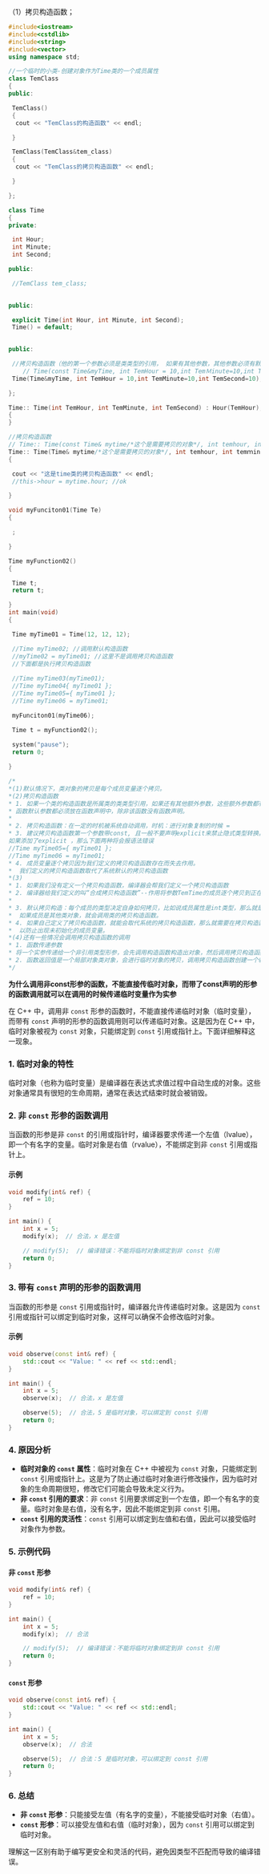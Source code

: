 （1）拷贝构造函数；

```c++
#include<iostream>
#include<cstdlib>
#include<string>
#include<vector>
using namespace std; 

//一个临时的小类-创建对象作为Time类的一个成员属性
class TemClass
{
public:

 TemClass()
 {
  cout << "TemClass的构造函数" << endl;

 }

 TemClass(TemClass&tem_class)
 {
  cout << "TemClass的拷贝构造函数" << endl;

 }

}; 

class Time
{
private:

 int Hour;
 int Minute;
 int Second;

public:

 //TemClass tem_class;
 

public:

 explicit Time(int Hour, int Minute, int Second);
 Time() = default;
 

public:

 //拷贝构造函数（他的第一个参数必须是类类型的引用， 如果有其他参数，其他参数必须有默认值，这些默认值是放在类的定义中的，一般拷贝构造函数的第一个参数都声明为const）
    // Time(const Time&myTime, int TemHour = 10,int TemＭinute=10,int TemSecond=10);
 Time(Time&myTime, int TemHour = 10,int TemMinute=10,int TemSecond=10);

}; 

Time:: Time(int TemHour, int TemMinute, int TemSecond) : Hour(TemHour), Minute(TemMinute), Second(TemSecond)//把形式参数赋值给成员属性
{
}

//拷贝构造函数
// Time:: Time(const Time& mytime/*这个是需要拷贝的对象*/, int temhour, int temｍinute, int temsecond): Hour(12), Minute(12), Second(12)
Time:: Time(Time& mytime/*这个是需要拷贝的对象*/, int temhour, int temｍinute, int temsecond): Hour(12), Minute(12), Second(12)
{

 cout << "这是time类的拷贝构造函数" << endl;
 //this->hour = mytime.hour; //ok

}

void myFunciton01(Time Te)
{

 ;

}

Time myFunction02()
{

 Time t;
 return t;

}
int main(void)
{

 Time myTime01 = Time(12, 12, 12);

 //Time myTime02; //调用默认构造函数
 //myTime02 = myTime01; //这里不是调用拷贝构造函数
 //下面都是执行拷贝构造函数
 
 //Time myTime03(myTime01);
 //Time myTime04{ myTime01 };
 //Time myTime05={ myTime01 };
 //Time myTime06 = myTime01; 

 myFunciton01(myTime06);

 Time t = myFunction02();
 
 system("pause");
 return 0;

}

/*
*(1)默认情况下，类对象的拷贝是每个成员变量逐个拷贝。
*(2)拷贝构造函数
* 1. 如果一个类的构造函数是所属类的类类型引用，如果还有其他额外参数，这些额外参数都有默认值。
* 函数默认参数都必须放在函数声明中，除非该函数没有函数声明。
*
* 2. 拷贝构造函数：在一定的时机被系统自动调用，时机：进行对象复制的时候 =
* 3. 建议拷贝构造函数第一个参数带const, 且一般不要声明explicit来禁止隐式类型转换。
如果添加了explicit ，那么下面两种将会报语法错误
//Time myTime05={ myTime01 }; 
//Time myTime06 = myTime01;  
* 4. 成员变量逐个拷贝因为我们定义的拷贝构造函数存在而失去作用。
*  我们定义的拷贝构造函数取代了系统默认的拷贝构造函数
*(3)
* 1. 如果我们没有定义一个拷贝构造函数，编译器会帮我们定义一个拷贝构造函数
* 2. 编译器给我们定义的叫“合成拷贝构造函数”--作用将参数TemTime的成员逐个拷贝到正在创建的对象中。
*
* 3. 默认拷贝构造：每个成员的类型决定自身如何拷贝，比如说成员属性是int类型，那么就是直接的值拷贝。
*  如果成员是其他类对象，就会调用类的拷贝构造函数。
* 4. 如果自己定义了拷贝构造函数，就能会取代系统的拷贝构造函数，那么就需要在拷贝构造函数中赋值。
*  以防止出现未初始化的成员变量。
*(4)还有一些情况会调用拷贝构造函数的调用
* 1. 函数传递参数
* 将一个实参传递给一个非引用类型形参，会先调用构造函数构造出对象，然后调用拷贝构造函数。
* 2. 函数返回值是一个局部对象类对象，会进行临时对象的拷贝，调用拷贝构造函数创建一个临时对象返回。
*/

```



**为什么调用非const形参的函数，不能直接传临时对象，而带了const声明的形参的函数调用就可以在调用的时候传递临时变量作为实参**

在 C++ 中，调用非 `const` 形参的函数时，不能直接传递临时对象（临时变量），而带有 `const` 声明的形参的函数调用则可以传递临时对象。这是因为在 C++ 中，临时对象被视为 `const` 对象，只能绑定到 `const` 引用或指针上。下面详细解释这一现象。

### 1. **临时对象的特性**

临时对象（也称为临时变量）是编译器在表达式求值过程中自动生成的对象。这些对象通常具有很短的生命周期，通常在表达式结束时就会被销毁。

### 2. **非 `const` 形参的函数调用**

当函数的形参是非 `const` 的引用或指针时，编译器要求传递一个左值（lvalue），即一个有名字的变量。临时对象是右值（rvalue），不能绑定到非 `const` 引用或指针上。

#### 示例

```cpp
void modify(int& ref) {
    ref = 10;
}

int main() {
    int x = 5;
    modify(x);  // 合法，x 是左值

    // modify(5);  // 编译错误：不能将临时对象绑定到非 const 引用
    return 0;
}
```

### 3. **带有 `const` 声明的形参的函数调用**

当函数的形参是 `const` 引用或指针时，编译器允许传递临时对象。这是因为 `const` 引用或指针可以绑定到临时对象，这样可以确保不会修改临时对象。

#### 示例

```cpp
void observe(const int& ref) {
    std::cout << "Value: " << ref << std::endl;
}

int main() {
    int x = 5;
    observe(x);  // 合法，x 是左值

    observe(5);  // 合法，5 是临时对象，可以绑定到 const 引用
    return 0;
}
```

### 4. **原因分析**

- **临时对象的 `const` 属性**：临时对象在 C++ 中被视为 `const` 对象，只能绑定到 `const` 引用或指针上。这是为了防止通过临时对象进行修改操作，因为临时对象的生命周期很短，修改它们可能会导致未定义行为。
- **非 `const` 引用的要求**：非 `const` 引用要求绑定到一个左值，即一个有名字的变量。临时对象是右值，没有名字，因此不能绑定到非 `const` 引用。
- **`const` 引用的灵活性**：`const` 引用可以绑定到左值和右值，因此可以接受临时对象作为参数。

### 5. **示例代码**

#### 非 `const` 形参

```cpp
void modify(int& ref) {
    ref = 10;
}

int main() {
    int x = 5;
    modify(x);  // 合法

    // modify(5);  // 编译错误：不能将临时对象绑定到非 const 引用
    return 0;
}
```

#### `const` 形参

```cpp
void observe(const int& ref) {
    std::cout << "Value: " << ref << std::endl;
}

int main() {
    int x = 5;
    observe(x);  // 合法

    observe(5);  // 合法：5 是临时对象，可以绑定到 const 引用
    return 0;
}
```

### 6. **总结**

- **非 `const` 形参**：只能接受左值（有名字的变量），不能接受临时对象（右值）。
- **`const` 形参**：可以接受左值和右值（临时对象），因为 `const` 引用可以绑定到临时对象。

理解这一区别有助于编写更安全和灵活的代码，避免因类型不匹配而导致的编译错误。
